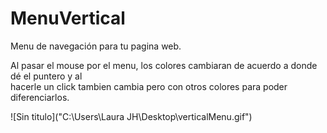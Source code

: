 # MenuVertical

Menu de navegación para tu pagina web.

Al pasar el mouse por el menu, los colores cambiaran de acuerdo a donde dé el puntero y al  
hacerle un click tambien cambia pero con otros colores para poder diferenciarlos.

![Sin titulo]("C:\Users\Laura JH\Desktop\verticalMenu.gif")
